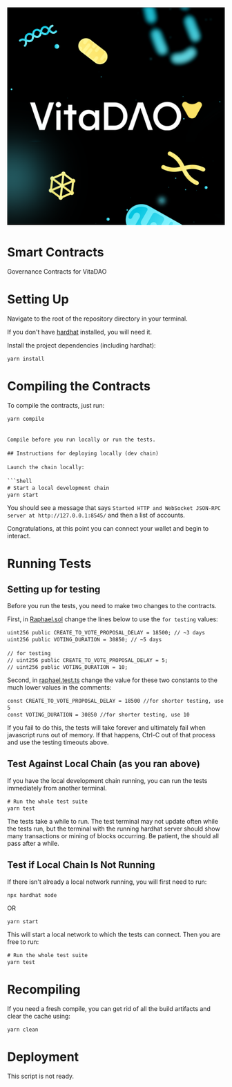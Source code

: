 # ![VitaDAO](https://github.com/VitaDAO/whitepaper/blob/master/images/VitaDAO%20Opengraph.png?raw=true) 
# Smart Contracts

Governance Contracts for VitaDAO

# Setting Up


Navigate to the root of the repository directory in your terminal. 

If you don't have [hardhat](https://hardhat.org/) installed, you will need it.

Install the project dependencies (including hardhat): 

```Shell
yarn install
```

# Compiling the Contracts

To compile the contracts, just run: 

```Shell
yarn compile


Compile before you run locally or run the tests. 

## Instructions for deploying locally (dev chain)

Launch the chain locally: 

```Shell
# Start a local development chain
yarn start
```

You should see a message that says `Started HTTP and WebSocket JSON-RPC server at http://127.0.0.1:8545/` and then a list of accounts. 

Congratulations, at this point you can connect your wallet and begin to interact. 


# Running Tests

## Setting up for testing


Before you run the tests, you need to make two changes to the contracts. 

First, in [Raphael.sol](contracts/Raphael.sol) change the lines below to use the `for testing` values:

```Solidity
uint256 public CREATE_TO_VOTE_PROPOSAL_DELAY = 18500; // ~3 days
uint256 public VOTING_DURATION = 30850; // ~5 days

// for testing
// uint256 public CREATE_TO_VOTE_PROPOSAL_DELAY = 5;
// uint256 public VOTING_DURATION = 10;
```

Second, in [raphael.test.ts](test/Raphael/raphael.test.ts) change the value for these two constants to the much lower values in the comments: 

```Solidity
const CREATE_TO_VOTE_PROPOSAL_DELAY = 18500 //for shorter testing, use 5
const VOTING_DURATION = 30850 //for shorter testing, use 10
```

If you fail to do this, the tests will take forever and ultimately fail when javascript runs out of memory. If that happens, Ctrl-C out of that process and use the testing timeouts above. 

## Test Against Local Chain (as you ran above)

If you have the local development chain running, you can run the tests immediately from another terminal. 

```Shell
# Run the whole test suite
yarn test
```

The tests take a while to run. The test terminal may not update often while the tests run, but the terminal with the running hardhat server should show many transactions or mining of blocks occurring. Be patient, the should all pass after a while.

## Test if Local Chain Is Not Running

If there isn't already a local network running, you will first need to run: 

```Shell 
npx hardhat node
```
OR 
```Shell
yarn start
```

This will start a local network to which the tests can connect. Then you are free to run:

```Shell
# Run the whole test suite
yarn test
```

# Recompiling

If you need a fresh compile, you can get rid of all the build artifacts and clear the cache using: 
```Shell
yarn clean
```

# Deployment

This script is not ready. 


